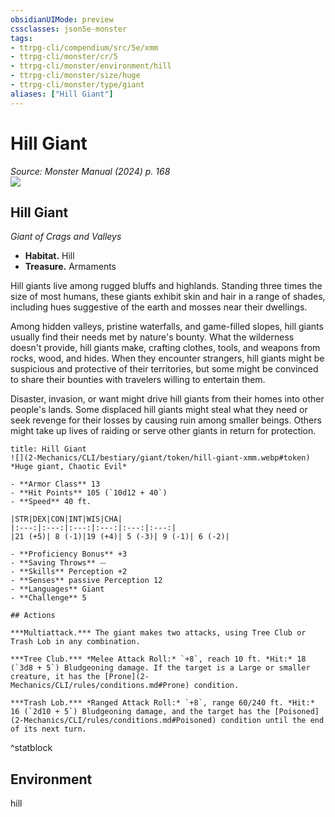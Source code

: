 ```yaml
---
obsidianUIMode: preview
cssclasses: json5e-monster
tags:
- ttrpg-cli/compendium/src/5e/xmm
- ttrpg-cli/monster/cr/5
- ttrpg-cli/monster/environment/hill
- ttrpg-cli/monster/size/huge
- ttrpg-cli/monster/type/giant
aliases: ["Hill Giant"]
---
```

# Hill Giant
*Source: Monster Manual (2024) p. 168*  
![](2-Mechanics/CLI/books/monster-manual-2025/img/hill-giant.webp#right)

## Hill Giant

*Giant of Crags and Valleys*

- **Habitat.** Hill  
- **Treasure.** Armaments  

Hill giants live among rugged bluffs and highlands. Standing three times the size of most humans, these giants exhibit skin and hair in a range of shades, including hues suggestive of the earth and mosses near their dwellings.

Among hidden valleys, pristine waterfalls, and game-filled slopes, hill giants usually find their needs met by nature's bounty. What the wilderness doesn't provide, hill giants make, crafting clothes, tools, and weapons from rocks, wood, and hides. When they encounter strangers, hill giants might be suspicious and protective of their territories, but some might be convinced to share their bounties with travelers willing to entertain them.

Disaster, invasion, or want might drive hill giants from their homes into other people's lands. Some displaced hill giants might steal what they need or seek revenge for their losses by causing ruin among smaller beings. Others might take up lives of raiding or serve other giants in return for protection.

```ad-statblock
title: Hill Giant
![](2-Mechanics/CLI/bestiary/giant/token/hill-giant-xmm.webp#token)
*Huge giant, Chaotic Evil*

- **Armor Class** 13 
- **Hit Points** 105 (`10d12 + 40`) 
- **Speed** 40 ft.

|STR|DEX|CON|INT|WIS|CHA|
|:---:|:---:|:---:|:---:|:---:|:---:|
|21 (+5)| 8 (-1)|19 (+4)| 5 (-3)| 9 (-1)| 6 (-2)|

- **Proficiency Bonus** +3
- **Saving Throws** ⏤
- **Skills** Perception +2
- **Senses** passive Perception 12
- **Languages** Giant
- **Challenge** 5

## Actions

***Multiattack.*** The giant makes two attacks, using Tree Club or Trash Lob in any combination.

***Tree Club.*** *Melee Attack Roll:* `+8`, reach 10 ft. *Hit:* 18 (`3d8 + 5`) Bludgeoning damage. If the target is a Large or smaller creature, it has the [Prone](2-Mechanics/CLI/rules/conditions.md#Prone) condition.

***Trash Lob.*** *Ranged Attack Roll:* `+8`, range 60/240 ft. *Hit:* 16 (`2d10 + 5`) Bludgeoning damage, and the target has the [Poisoned](2-Mechanics/CLI/rules/conditions.md#Poisoned) condition until the end of its next turn.
```
^statblock

## Environment

hill